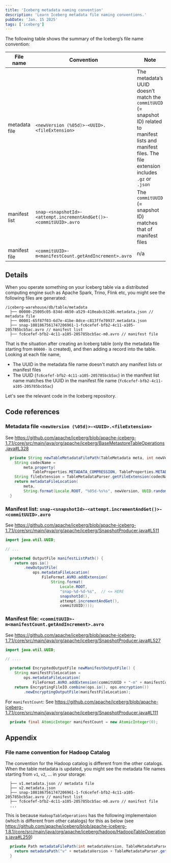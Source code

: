 ```yaml
---
title: 'Iceberg metadata naming convention'
description: 'Learn Iceberg metadata file naming conventions.'
pubDate: 'Jan. 15 2025'
tags: ['iceberg']
---
```


The following table shows the summary of the Iceberg’s file name convention:

| File name     | Convention                                                   | Note                                                         |
|---------------|--------------------------------------------------------------|--------------------------------------------------------------|
| metadata file     | `<newVersion (%05d)>-<UUID>.<fileExtension>`                                | The metadata’s UUID doesn’t match the `commitUUID` (= snapshot ID) related to manifest lists and manifest files. The file extension includes `.gz` or `.json` |
| manifest list | `snap-<snapshotId>-<attempt.incrementAndGet()>-<commitUUID>.avro` | The `commitUUID` (= snapshot ID) matches that of manifest files |
| manifest file | `<commitUUID>-m<manifestCount.getAndIncrement>.avro`         |       n/a                                                      |

## Details

When you operate something on your Iceberg table via a distributed computing engine such as Apache Spark, Trino, Flink etc, you might see the following files are generated:

```text
/iceberg-warehouse/db/table/metadata
  ├── 00000-25005c05-834d-4650-a529-410eabcb12d6.metadata.json // metadata file
  ├── 00001-65f87f03-6d7e-41be-8dce-c813ffe70937.metadata.json 
  ├── snap-1081867561747206961-1-fc6cefef-bfb2-4c11-a105-205785bcb5ac.avro // manifest list
  ├── fc6cefef-bfb2-4c11-a105-205785bcb5ac-m0.avro // manifest file
```

That is the situation after creating an Iceberg table (only the metadata file starting from `00000-` is created), and then adding a record into the table. Looking at each file name, 

* The UUID in the metadata file name doesn't match any manifest lists or manifest files
* The UUID (`fc6cefef-bfb2-4c11-a105-205785bcb5ac`) in the manifest list name matches the UUID in the manifest file name (`fc6cefef-bfb2-4c11-a105-205785bcb5ac`)

Let's see the relevant code in the Iceberg repository.

## Code references

### Metadata file `<newVersion (%05d)>-<UUID>.<fileExtension>`

See https://github.com/apache/iceberg/blob/apache-iceberg-1.7.1/core/src/main/java/org/apache/iceberg/BaseMetastoreTableOperations.java#L328

```java
  private String newTableMetadataFilePath(TableMetadata meta, int newVersion) {
    String codecName =
        meta.property(
            TableProperties.METADATA_COMPRESSION, TableProperties.METADATA_COMPRESSION_DEFAULT);
    String fileExtension = TableMetadataParser.getFileExtension(codecName);
    return metadataFileLocation(
        meta,
        String.format(Locale.ROOT, "%05d-%s%s", newVersion, UUID.randomUUID(), fileExtension));
  }
```

### Manifest list: `snap-<snapshotId>-<attempt.incrementAndGet()>-<commitUUID>.avro`

See https://github.com/apache/iceberg/blob/apache-iceberg-1.7.1/core/src/main/java/org/apache/iceberg/SnapshotProducer.java#L511

```java
import java.util.UUID;

// ...

  protected OutputFile manifestListPath() {
    return ops.io()
        .newOutputFile(
            ops.metadataFileLocation(
                FileFormat.AVRO.addExtension(
                    String.format(
                        Locale.ROOT,
                        "snap-%d-%d-%s",  // <= HERE
                        snapshotId(),
                        attempt.incrementAndGet(),
                        commitUUID))));
```

### Manifest file: `<commitUUID>-m<manifestCount.getAndIncrement>.avro`

See https://github.com/apache/iceberg/blob/apache-iceberg-1.7.1/core/src/main/java/org/apache/iceberg/SnapshotProducer.java#L527

```java
import java.util.UUID;

// ....

  protected EncryptedOutputFile newManifestOutputFile() {
    String manifestFileLocation =
        ops.metadataFileLocation(
            FileFormat.AVRO.addExtension(commitUUID + "-m" + manifestCount.getAndIncrement())); // <= HERE
    return EncryptingFileIO.combine(ops.io(), ops.encryption())
        .newEncryptingOutputFile(manifestFileLocation);
```

For `manifestCount`:
See https://github.com/apache/iceberg/blob/apache-iceberg-1.7.1/core/src/main/java/org/apache/iceberg/SnapshotProducer.java#L111

```java
  private final AtomicInteger manifestCount = new AtomicInteger(0);
```

## Appendix

### File name convention for Hadoop Catalog

The convention for the Hadoop catalog is different from the other catalogs. When the table metadata is updated, you might see the metadata file names starting from `v1`, `v2`, ... in your storage:

```/iceberg-warehouse/db/table/metadata
  ├── v1.metadata.json // metadata file
  ├── v2.metadata.json 
  ├── snap-1081867561747206961-1-fc6cefef-bfb2-4c11-a105-205785bcb5ac.avro // manifest list
  ├── fc6cefef-bfb2-4c11-a105-205785bcb5ac-m0.avro // manifest file
  ...
```

This is because `HadoopTableOperations` has the following implementaion (which is different from other catalogs) for this as below (see https://github.com/apache/iceberg/blob/apache-iceberg-1.8.1/core/src/main/java/org/apache/iceberg/hadoop/HadoopTableOperations.java#L259)

```java
  private Path metadataFilePath(int metadataVersion, TableMetadataParser.Codec codec) {
    return metadataPath("v" + metadataVersion + TableMetadataParser.getFileExtension(codec));
  }
```
